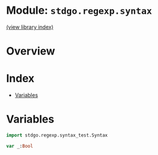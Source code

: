 # Module: `stdgo.regexp.syntax`

[(view library index)](../../stdgo.md)


# Overview





# Index


- [Variables](<#variables>)

# Variables


```haxe
import stdgo.regexp.syntax_test.Syntax
```


```haxe
var _:Bool
```


